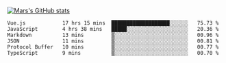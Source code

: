 [![Mars's GitHub stats](https://github-readme-stats.vercel.app/api?username=unbrain)](https://github.com/unbrain/github-readme-stats)

<!--START_SECTION:waka-->

```text
Vue.js            17 hrs 15 mins  ███████████████████░░░░░░   75.73 %
JavaScript        4 hrs 38 mins   █████░░░░░░░░░░░░░░░░░░░░   20.36 %
Markdown          13 mins         ▒░░░░░░░░░░░░░░░░░░░░░░░░   00.96 %
JSON              11 mins         ▒░░░░░░░░░░░░░░░░░░░░░░░░   00.81 %
Protocol Buffer   10 mins         ▒░░░░░░░░░░░░░░░░░░░░░░░░   00.77 %
TypeScript        9 mins          ▒░░░░░░░░░░░░░░░░░░░░░░░░   00.70 %
```

<!--END_SECTION:waka-->
